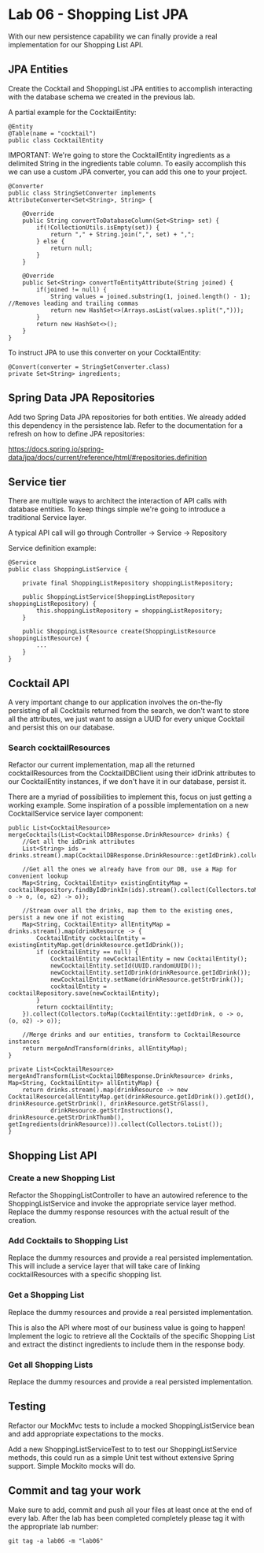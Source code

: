 # Lab 06 - Shopping List JPA

With our new persistence capability we can finally provide a real implementation for our Shopping List API.

## JPA Entities

Create the Cocktail and ShoppingList JPA entities to accomplish interacting with the database schema we created in the previous lab.

A partial example for the CocktailEntity:

```
@Entity
@Table(name = "cocktail")
public class CocktailEntity
```

IMPORTANT: We're going to store the CocktailEntity ingredients as a delimited String in the ingredients table column. To easily accomplish this we can use a custom JPA converter, you can add this one to your project.

```
@Converter
public class StringSetConverter implements AttributeConverter<Set<String>, String> {

    @Override
    public String convertToDatabaseColumn(Set<String> set) {
        if(!CollectionUtils.isEmpty(set)) {
            return "," + String.join(",", set) + ",";
        } else {
            return null;
        }
    }

    @Override
    public Set<String> convertToEntityAttribute(String joined) {
        if(joined != null) {
            String values = joined.substring(1, joined.length() - 1); //Removes leading and trailing commas
            return new HashSet<>(Arrays.asList(values.split(",")));
        }
        return new HashSet<>();
    }
}
```

To instruct JPA to use this converter on your CocktailEntity:

```
@Convert(converter = StringSetConverter.class)
private Set<String> ingredients;
```

## Spring Data JPA Repositories

Add two Spring Data JPA repositories for both entities. We already added this dependency in the persistence lab. Refer to the documentation for a refresh on how to define JPA repositories:

https://docs.spring.io/spring-data/jpa/docs/current/reference/html/#repositories.definition

## Service tier

There are multiple ways to architect the interaction of API calls with database entities. To keep things simple we're going to introduce a traditional Service layer.

A typical API call will go through Controller -> Service -> Repository

Service definition example:

```
@Service
public class ShoppingListService {

    private final ShoppingListRepository shoppingListRepository;

    public ShoppingListService(ShoppingListRepository shoppingListRepository) {
        this.shoppingListRepository = shoppingListRepository;
    }

    public ShoppingListResource create(ShoppingListResource shoppingListResource) {
        ... 
    }
}
```

## Cocktail API

A very important change to our application involves the on-the-fly persisting of all Cocktails returned from the search, we don't want to store all the attributes, we just want to assign a UUID for every unique Cocktail and persist this on our database.

### Search cocktailResources

Refactor our current implementation, map all the returned cocktailResources from the CocktailDBClient using their idDrink attributes to our CocktailEntity instances, if we don't have it in our database, persist it.

There are a myriad of possibilities to implement this, focus on just getting a working example. Some inspiration of a possible implementation on a new CocktailService service layer component:

```
public List<CocktailResource> mergeCocktails(List<CocktailDBResponse.DrinkResource> drinks) {
    //Get all the idDrink attributes
    List<String> ids = drinks.stream().map(CocktailDBResponse.DrinkResource::getIdDrink).collect(Collectors.toList());

    //Get all the ones we already have from our DB, use a Map for convenient lookup
    Map<String, CocktailEntity> existingEntityMap = cocktailRepository.findByIdDrinkIn(ids).stream().collect(Collectors.toMap(CocktailEntity::getIdDrink, o -> o, (o, o2) -> o));

    //Stream over all the drinks, map them to the existing ones, persist a new one if not existing
    Map<String, CocktailEntity> allEntityMap = drinks.stream().map(drinkResource -> {
        CocktailEntity cocktailEntity = existingEntityMap.get(drinkResource.getIdDrink());
        if (cocktailEntity == null) {
            CocktailEntity newCocktailEntity = new CocktailEntity();
            newCocktailEntity.setId(UUID.randomUUID());
            newCocktailEntity.setIdDrink(drinkResource.getIdDrink());
            newCocktailEntity.setName(drinkResource.getStrDrink());
            cocktailEntity = cocktailRepository.save(newCocktailEntity);
        }
        return cocktailEntity;
    }).collect(Collectors.toMap(CocktailEntity::getIdDrink, o -> o, (o, o2) -> o));

    //Merge drinks and our entities, transform to CocktailResource instances
    return mergeAndTransform(drinks, allEntityMap);
}

private List<CocktailResource> mergeAndTransform(List<CocktailDBResponse.DrinkResource> drinks, Map<String, CocktailEntity> allEntityMap) {
    return drinks.stream().map(drinkResource -> new CocktailResource(allEntityMap.get(drinkResource.getIdDrink()).getId(), drinkResource.getStrDrink(), drinkResource.getStrGlass(),
            drinkResource.getStrInstructions(), drinkResource.getStrDrinkThumb(), getIngredients(drinkResource))).collect(Collectors.toList());
}
```

## Shopping List API

### Create a new Shopping List

Refactor the ShoppingListController to have an autowired reference to the ShoppingListService and invoke the appropriate service layer method. Replace the dummy response resources with the actual result of the creation.

### Add Cocktails to Shopping List

Replace the dummy resources and provide a real persisted implementation. This will include a service layer that will take care of linking cocktailResources with a specific shopping list.

### Get a Shopping List

Replace the dummy resources and provide a real persisted implementation.

This is also the API where most of our business value is going to happen! Implement the logic to retrieve all the Cocktails of the specific Shopping List and extract the distinct ingredients to include them in the response body.

### Get all Shopping Lists

Replace the dummy resources and provide a real persisted implementation.

## Testing

Refactor our MockMvc tests to include a mocked ShoppingListService bean and add appropriate expectations to the mocks.

Add a new ShoppingListServiceTest to to test our ShoppingListService methods, this could run as a simple Unit test without extensive Spring support. Simple Mockito mocks will do.

## Commit and tag your work

Make sure to add, commit and push all your files at least once at the end of every lab. After the lab has been completed completely please tag it with the appropriate lab number:

````
git tag -a lab06 -m "lab06"
```` 